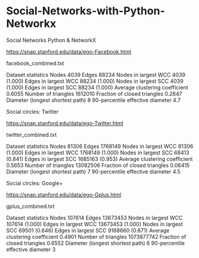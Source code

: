 # Social-Networks-with-Python-Networkx
Social Networks Python &amp; NetworkX

https://snap.stanford.edu/data/ego-Facebook.html

facebook_combined.txt

Dataset statistics Nodes 4039 Edges 88234 Nodes in largest WCC 4039 (1.000) Edges in largest WCC 88234 (1.000) Nodes in largest SCC 4039 (1.000) Edges in largest SCC 88234 (1.000) Average clustering coefficient 0.6055 Number of triangles 1612010 Fraction of closed triangles 0.2647 Diameter (longest shortest path) 8 90-percentile effective diameter 4.7

Social circles: Twitter

https://snap.stanford.edu/data/ego-Twitter.html

twitter_combined.txt

Dataset statistics Nodes 81306 Edges 1768149 Nodes in largest WCC 81306 (1.000) Edges in largest WCC 1768149 (1.000) Nodes in largest SCC 68413 (0.841) Edges in largest SCC 1685163 (0.953) Average clustering coefficient 0.5653 Number of triangles 13082506 Fraction of closed triangles 0.06415 Diameter (longest shortest path) 7 90-percentile effective diameter 4.5

Social circles: Google+

https://snap.stanford.edu/data/ego-Gplus.html

gplus_combined.txt

Dataset statistics Nodes 107614 Edges 13673453 Nodes in largest WCC 107614 (1.000) Edges in largest WCC 13673453 (1.000) Nodes in largest SCC 69501 (0.646) Edges in largest SCC 9168660 (0.671) Average clustering coefficient 0.4901 Number of triangles 1073677742 Fraction of closed triangles 0.6552 Diameter (longest shortest path) 6 90-percentile effective diameter 3
